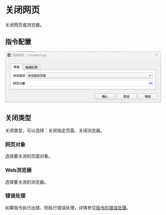# 关闭网页

关闭网页或浏览器。

## 指令配置

![关闭网页常规配置对话框](close_web_page_general_config.png)

## 关闭类型

关闭类型，可以选择：关闭指定页面、关闭浏览器。

### 网页对象

选择要关闭的页面对象。

### Web浏览器

选择要关闭的浏览器。

### 错误处理

如果指令执行出错，则执行错误处理，详情参见[指令的错误处理](../../manual/error_handling.md)。
